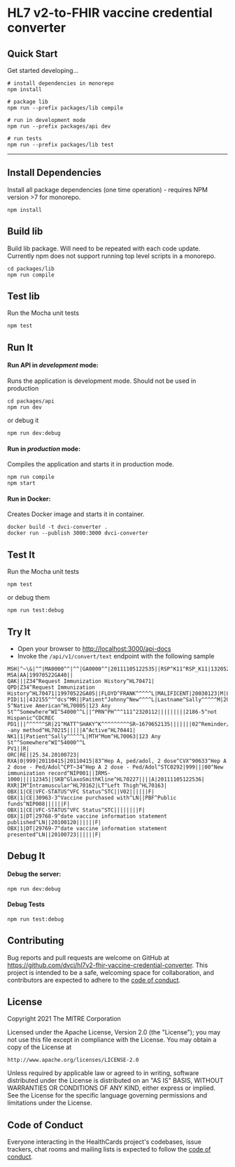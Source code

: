 # HL7 v2-to-FHIR vaccine credential converter

## Quick Start

Get started developing...

```shell
# install dependencies in monorepo
npm install

# package lib
npm run --prefix packages/lib compile

# run in development mode
npm run --prefix packages/api dev

# run tests
npm run --prefix packages/lib test
```

---

## Install Dependencies

Install all package dependencies (one time operation) - requires NPM version >7 for monorepo.

```shell
npm install
```

## Build lib

Build lib package. Will need to be repeated with each code update. Currently npm does not support running top level scripts in a monorepo.

```shell
cd packages/lib
npm run compile
```

## Test lib

Run the Mocha unit tests

```shell
npm test
```

## Run It
#### Run API in *development* mode:
Runs the application is development mode. Should not be used in production

```shell
cd packages/api
npm run dev
```

or debug it

```shell
npm run dev:debug
```

#### Run in *production* mode:

Compiles the application and starts it in production mode.

```shell
npm run compile
npm start
```

#### Run in Docker:

Creates Docker image and starts it in container.

```shell
docker build -t dvci-converter .
docker run --publish 3000:3000 dvci-converter
```

## Test It

Run the Mocha unit tests

```shell
npm test
```

or debug them

```shell
npm run test:debug
```

## Try It
* Open your browser to [http://localhost:3000/api-docs](http://localhost:3000/api-docs)
* Invoke the `/api/v1/convert/text` endpoint with the following sample

```
MSH|^~\&|^^|MA0000^^|^^|GA0000^^|20111105122535||RSP^K11^RSP_K11|1320521135996.100000002|T|2.5.1|||||||||Z32^CDCPHINVS^^|
MSA|AA|19970522GA40||
QAK|||Z34^Request Immunization History^HL70471|
QPD|Z34^Request Immunization History^HL70471|19970522GA05||FLOYD^FRANK^^^^^L|MALIFICENT|20030123|M|L|
PID|1||432155^^^dcs^MR||Patient^Johnny^New^^^^L|Lastname^Sally^^^^^M|20110411|M||1002-5^Native American^HL70005|123 Any St^^Somewhere^WI^54000^^L||^PRN^PH^^^111^2320112|||||||||2186-5^not Hispanic^CDCREC
PD1|||^^^^^^SR|21^MATT^SHAKY^K^^^^^^^^^SR~1679652135|||||||02^Reminder/recall -any method^HL70215|||||A^Active^HL70441|
NK1|1|Patient^Sally^^^^^L|MTH^Mom^HL70063|123 Any St^^Somewhere^WI^54000^^L
PV1||R|
ORC|RE||25.34.20100723|
RXA|0|999|20110415|20110415|83^Hep A, ped/adol, 2 dose^CVX^90633^Hep A 2 dose - Ped/Adol^CPT~34^Hep A 2 dose - Ped/Adol^STC0292|999|||00^New immunization record^NIP001||IRMS-1000||||12345||SKB^GlaxoSmithKline^HL70227||||A|20111105122536|
RXR|IM^Intramuscular^HL70162|LT^Left Thigh^HL70163|
OBX|1|CE|VFC-STATUS^VFC Status^STC||V02||||||F|
OBX|1|CE|30963-3^Vaccine purchased with^LN||PBF^Public funds^NIP008||||||F|
OBX|1|CE|VFC-STATUS^VFC Status^STC||||||||F|
OBX|1|DT|29768-9^date vaccine information statement published^LN||20100120||||||F|
OBX|1|DT|29769-7^date vaccine information statement presented^LN||20100723||||||F|
```


## Debug It

#### Debug the server:

```
npm run dev:debug
```

#### Debug Tests

```
npm run test:debug
```

## Contributing

Bug reports and pull requests are welcome on GitHub at https://github.com/dvci/hl7v2-fhir-vaccine-credential-converter. This project is intended to be a safe, welcoming space for collaboration, and contributors are expected to adhere to the [code of conduct](https://github.com/dvci/hl7v2-fhir-vaccine-credential-converter/blob/master/CODE_OF_CONDUCT.md).

## License

Copyright 2021 The MITRE Corporation

Licensed under the Apache License, Version 2.0 (the "License"); you may not use this file except in compliance with the License. You may obtain a copy of the License at
```
http://www.apache.org/licenses/LICENSE-2.0
```
Unless required by applicable law or agreed to in writing, software distributed under the License is distributed on an "AS IS" BASIS, WITHOUT WARRANTIES OR CONDITIONS OF ANY KIND, either express or implied. See the License for the specific language governing permissions and limitations under the License.

## Code of Conduct

Everyone interacting in the HealthCards project's codebases, issue trackers, chat rooms and mailing lists is expected to follow the [code of conduct](https://github.com/dvci/hl7v2-fhir-vaccine-credential-converter/blob/master/CODE_OF_CONDUCT.md).